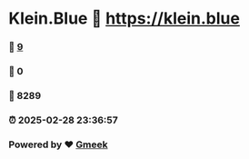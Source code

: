 # Klein.Blue :link: https://klein.blue 
### :page_facing_up: [9](https://klein.blue/tag.html) 
### :speech_balloon: 0 
### :hibiscus: 8289 
### :alarm_clock: 2025-02-28 23:36:57 
### Powered by :heart: [Gmeek](https://github.com/Meekdai/Gmeek)

